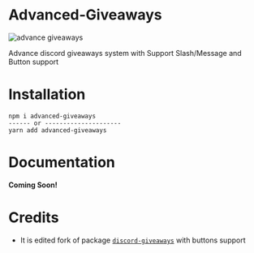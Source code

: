 # Advanced-Giveaways
![advance giveaways](https://user-images.githubusercontent.com/73745640/234253500-43093211-dd79-4349-bc18-fdfd009ab030.png)

Advance discord giveaways system with Support Slash/Message and Button support

# Installation

```cli
npm i advanced-giveaways
------ or ---------------------
yarn add advanced-giveaways
```
# Documentation
**Coming Soon!**
# Credits

- It is edited fork of package [`discord-giveaways`](https://github.com/Androz2091/discord-giveaways) with buttons support
